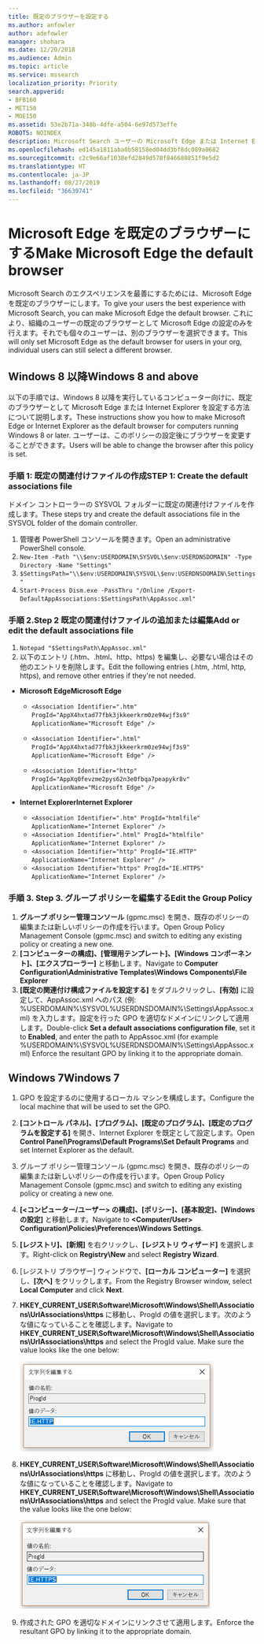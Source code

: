 ```yaml
---
title: 既定のブラウザーを設定する
ms.author: anfowler
author: adefowler
manager: shohara
ms.date: 12/20/2018
ms.audience: Admin
ms.topic: article
ms.service: mssearch
localization_priority: Priority
search.appverid:
- BFB160
- MET150
- MOE150
ms.assetid: 53e2b71a-348b-4dfe-a504-6e97d573effe
ROBOTS: NOINDEX
description: Microsoft Search ユーザーの Microsoft Edge または Internet Explorer に既定のブラウザーを設定します。
ms.openlocfilehash: ed145a1811aba0b58158ed04dd3bf8dc089a0682
ms.sourcegitcommit: c2c9e66af1038efd2849d578f846680851f9e5d2
ms.translationtype: HT
ms.contentlocale: ja-JP
ms.lasthandoff: 08/27/2019
ms.locfileid: "36639741"
---
```

# <a name="make-microsoft-edge-the-default-browser"></a><span data-ttu-id="c9261-103">Microsoft Edge を既定のブラウザーにする</span><span class="sxs-lookup"><span data-stu-id="c9261-103">Make Microsoft Edge the default browser</span></span>
  
<span data-ttu-id="c9261-104">Microsoft Search のエクスペリエンスを最善にするためには、Microsoft Edge を既定のブラウザーにします。</span><span class="sxs-lookup"><span data-stu-id="c9261-104">To give your users the best experience with Microsoft Search, you can make Microsoft Edge the default browser.</span></span> <span data-ttu-id="c9261-105">これにより、組織のユーザーの既定のブラウザーとして Microsoft Edge の設定のみを行えます。それでも個々のユーザーは、別のブラウザーを選択できます。</span><span class="sxs-lookup"><span data-stu-id="c9261-105">This will only set Microsoft Edge as the default browser for users in your org, individual users can still select a different browser.</span></span>
  
  
## <a name="windows-8-and-later"></a><span data-ttu-id="c9261-106">Windows 8 以降</span><span class="sxs-lookup"><span data-stu-id="c9261-106">Windows 8 and above</span></span>

<span data-ttu-id="c9261-107">以下の手順では、Windows 8 以降を実行しているコンピューター向けに、既定のブラウザーとして Microsoft Edge または Internet Explorer を設定する方法について説明します。</span><span class="sxs-lookup"><span data-stu-id="c9261-107">These instructions show you how to make Microsoft Edge or Internet Explorer as the default browser for computers running Windows 8 or later.</span></span> <span data-ttu-id="c9261-108">ユーザーは、このポリシーの設定後にブラウザーを変更することができます。</span><span class="sxs-lookup"><span data-stu-id="c9261-108">Users will be able to change the browser after this policy is set.</span></span>
  
### <a name="step-1-create-the-default-associations-file"></a><span data-ttu-id="c9261-109">手順 1: 既定の関連付けファイルの作成</span><span class="sxs-lookup"><span data-stu-id="c9261-109">STEP 1: Create the default associations file</span></span>
<span data-ttu-id="c9261-110">ドメイン コントローラーの SYSVOL フォルダーに既定の関連付けファイルを作成します。</span><span class="sxs-lookup"><span data-stu-id="c9261-110">These steps try and create the default associations file in the SYSVOL folder of the domain controller.</span></span>

1. <span data-ttu-id="c9261-111">管理者 PowerShell コンソールを開きます。</span><span class="sxs-lookup"><span data-stu-id="c9261-111">Open an administrative PowerShell console.</span></span>
1. `New-Item -Path "\\$env:USERDOMAIN\SYSVOL\$env:USERDNSDOMAIN" -Type Directory -Name "Settings"`
1. `$SettingsPath="\\$env:USERDOMAIN\SYSVOL\$env:USERDNSDOMAIN\Settings"`
1. `Start-Process Dism.exe -PassThru "/Online /Export-DefaultAppAssociations:$SettingsPath\AppAssoc.xml"`
    
  
### <a name="step-2-add-or-edit-the-default-associations-file"></a><span data-ttu-id="c9261-112">手順 2.</span><span class="sxs-lookup"><span data-stu-id="c9261-112">Step 2</span></span> <span data-ttu-id="c9261-113">既定の関連付けファイルの追加または編集</span><span class="sxs-lookup"><span data-stu-id="c9261-113">Add or edit the default associations file</span></span>

1. `Notepad "$SettingsPath\AppAssoc.xml"`
1. <span data-ttu-id="c9261-114">以下のエントリ (.htm、.html、http、https) を編集し、必要ない場合はその他のエントリを削除します。</span><span class="sxs-lookup"><span data-stu-id="c9261-114">Edit the following entries (.htm, .html, http, https), and remove other entries if they're not needed.</span></span>
  - <span data-ttu-id="c9261-115">**Microsoft Edge**</span><span class="sxs-lookup"><span data-stu-id="c9261-115">**Microsoft Edge**</span></span>
    - `<Association Identifier=".htm" ProgId="AppX4hxtad77fbk3jkkeerkrm0ze94wjf3s9" ApplicationName="Microsoft Edge" />`
              
    - `<Association Identifier=".html" ProgId="AppX4hxtad77fbk3jkkeerkrm0ze94wjf3s9" ApplicationName="Microsoft Edge" />`
    - `<Association Identifier="http" ProgId="AppXq0fevzme2pys62n3e0fbqa7peapykr8v" ApplicationName="Microsoft Edge" />`
    
  - <span data-ttu-id="c9261-116">**Internet Explorer**</span><span class="sxs-lookup"><span data-stu-id="c9261-116">**Internet Explorer**</span></span>
    
    - `<Association Identifier=".htm" ProgId="htmlfile" ApplicationName="Internet Explorer" />`        
    - `<Association Identifier=".html" ProgId="htmlfile" ApplicationName="Internet Explorer" />`
    - `<Association Identifier="http" ProgId="IE.HTTP" ApplicationName="Internet Explorer" />`
    - `<Association Identifier="https" ProgId="IE.HTTPS" ApplicationName="Internet Explorer" />`

### <a name="step-3-edit-the-group-policy"></a><span data-ttu-id="c9261-117">手順 3. </span><span class="sxs-lookup"><span data-stu-id="c9261-117">Step 3.</span></span> <span data-ttu-id="c9261-118">グループ ポリシーを編集する</span><span class="sxs-lookup"><span data-stu-id="c9261-118">Edit the Group Policy</span></span>

1. <span data-ttu-id="c9261-119">**グループ ポリシー管理コンソール** (gpmc.msc) を開き、既存のポリシーの編集または新しいポリシーの作成を行います。</span><span class="sxs-lookup"><span data-stu-id="c9261-119">Open Group Policy Management Console (gpmc.msc) and switch to editing any existing policy or creating a new one.</span></span>
1. <span data-ttu-id="c9261-120">**[コンピューターの構成]、[管理用テンプレート]、[Windows コンポーネント]、[エクスプローラー]** と移動します。</span><span class="sxs-lookup"><span data-stu-id="c9261-120">Navigate to **Computer Configuration\Administrative Templates\Windows Components\File Explorer**</span></span>
1. <span data-ttu-id="c9261-121">**[既定の関連付け構成ファイルを設定する]** をダブルクリックし、**[有効]** に設定して、AppAssoc.xml へのパス (例: %USERDOMAIN%\SYSVOL\%USERDNSDOMAIN%\Settings\AppAssoc.xml) を入力します。設定を行った GPO を適切なドメインにリンクして適用します。</span><span class="sxs-lookup"><span data-stu-id="c9261-121">Double-click **Set a default associations configuration file**, set it to **Enabled**, and enter the path to AppAssoc.xml (for example %USERDOMAIN%\SYSVOL\%USERDNSDOMAIN%\Settings\AppAssoc.xml) Enforce the resultant GPO by linking it to the appropriate domain.</span></span>

  
## <a name="windows-7"></a><span data-ttu-id="c9261-122">Windows 7</span><span class="sxs-lookup"><span data-stu-id="c9261-122">Windows 7</span></span>

1. <span data-ttu-id="c9261-123">GPO を設定するのに使用するローカル マシンを構成します。</span><span class="sxs-lookup"><span data-stu-id="c9261-123">Configure the local machine that will be used to set the GPO.</span></span>
    
1. <span data-ttu-id="c9261-124">**[コントロール パネル]、[プログラム]、[既定のプログラム]、[既定のプログラムを設定する]** を開き、Internet Explorer を既定として設定します。</span><span class="sxs-lookup"><span data-stu-id="c9261-124">Open **Control Panel\Programs\Default Programs\Set Default Programs** and set Internet Explorer as the default.</span></span> 
    
2. <span data-ttu-id="c9261-125">グループ ポリシー管理コンソール (gpmc.msc) を開き、既存のポリシーの編集または新しいポリシーの作成を行います。</span><span class="sxs-lookup"><span data-stu-id="c9261-125">Open Group Policy Management Console (gpmc.msc) and switch to editing any existing policy or creating a new one.</span></span>
    
1. <span data-ttu-id="c9261-126">**[\<コンピューター/ユーザー\> の構成]、[ポリシー]、[基本設定]、[Windows の設定]** と移動します。</span><span class="sxs-lookup"><span data-stu-id="c9261-126">Navigate to **\<Computer/User\> Configuration\Policies\Preferences\Windows Settings**.</span></span>
    
2. <span data-ttu-id="c9261-127">**[レジストリ]、[新規]** を右クリックし、**[レジストリ ウィザード]** を選択します。</span><span class="sxs-lookup"><span data-stu-id="c9261-127">Right-click on **Registry\New** and select **Registry Wizard**.</span></span>
    
3. <span data-ttu-id="c9261-128">[レジストリ ブラウザー] ウィンドウで、**[ローカル コンピューター]** を選択し、**[次へ]** をクリックします。</span><span class="sxs-lookup"><span data-stu-id="c9261-128">From the Registry Browser window, select **Local Computer** and click **Next**.</span></span>
    
4. <span data-ttu-id="c9261-p105">**HKEY_CURRENT_USER\Software\Microsoft\Windows\Shell\Associations\UrlAssociations\https** に移動し、ProgId の値を選択します。次のような値になっていることを確認します。</span><span class="sxs-lookup"><span data-stu-id="c9261-p105">Navigate to **HKEY_CURRENT_USER\Software\Microsoft\Windows\Shell\Associations\UrlAssociations\https** and select the ProgId value. Make sure the value looks like the one below:</span></span> 
    
    ![[文字列の編集] で ProgID 値を選択する](media/f6173dcc-b898-4967-8c40-4b0fe411a92b.png)
  
5. <span data-ttu-id="c9261-p106">**HKEY_CURRENT_USER\Software\Microsoft\Windows\Shell\Associations\UrlAssociations\https** に移動し、ProgId の値を選択します。次のような値になっていることを確認します。</span><span class="sxs-lookup"><span data-stu-id="c9261-p106">Navigate to **HKEY_CURRENT_USER\Software\Microsoft\Windows\Shell\Associations\UrlAssociations\https** and select the ProgId value. Make sure that the value looks like the one below:</span></span> 
    
    ![[文字列の編集] で HTTPS の ProgID を選択する](media/3519e13b-4fe7-4d15-946c-82fd50fc49bb.png)
  
3. <span data-ttu-id="c9261-135">作成された GPO を適切なドメインにリンクさせて適用します。</span><span class="sxs-lookup"><span data-stu-id="c9261-135">Enforce the resultant GPO by linking it to the appropriate domain.</span></span>
    
